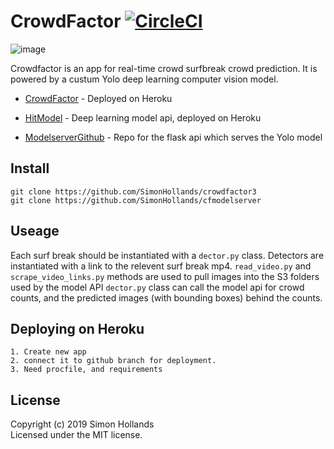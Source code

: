 # CrowdFactor [![CircleCI](https://circleci.com/gh/SimonHollands/crowdfactor3.svg?style=svg)](https://circleci.com/gh/SimonHollands/crowdfactor3)

![image](https://user-images.githubusercontent.com/22828446/68315875-52def480-006d-11ea-8f59-48ffc1b16ec0.png)


Crowdfactor is an app for real-time crowd surfbreak crowd prediction. It is powered by a custum Yolo deep learning computer vision model. 
* [CrowdFactor](https://crowdfactor.herokuapp.com/) - Deployed on Heroku
* [HitModel](https://crowdfactor.herokuapp.com/) - Deep learning model api, deployed on Heroku

* [ModelserverGithub](https://github.com/SimonHollands/cfmodelserver) - Repo for the flask api which serves the Yolo model


## Install
```
git clone https://github.com/SimonHollands/crowdfactor3
git clone https://github.com/SimonHollands/cfmodelserver 
```

## Useage
Each surf break should be instantiated with a ```dector.py``` class. Detectors are instantiated with a link to the relevent surf break mp4. 
```read_video.py``` and ```scrape_video_links.py``` methods are used to pull images into the S3 folders used by the model API 
```dector.py``` class can  call the model api for crowd counts, and the predicted images (with bounding boxes) behind the counts.

## Deploying on Heroku
```
1. Create new app
2. connect it to github branch for deployment.
3. Need procfile, and requirements
```

## License
Copyright (c) 2019 Simon Hollands  
Licensed under the MIT license.